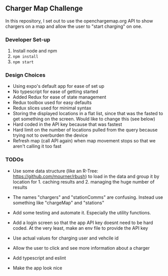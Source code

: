 ## Charger Map Challenge

In this repository, I set out to use the openchargemap.org API to show chargers on a map and allow the user to "start charging" on one.

### Developer Set-up

1. Install node and npm
1. `npm install`
1. `npm start`

### Design Choices

- Using expo's default app for ease of set up
- No typescript for ease of getting started
- Added Redux for ease of state management
- Redux toolbox used for easy defaults
- Redux slices used for minimal syntax
- Storing the displayed locations in a flat list, since that was the fasted to get something on the screen. Would like to change this (see below)
- Hard coded in the API key because that was fastest
- Hard limit on the number of locations pulled from the query because trying not to overburden the device
- Refresh map (call API again) when map movement stops so that we aren't calling it too fast

### TODOs

- Use some data structure (like an R-Tree: https://github.com/mourner/rbush) to load in the data and group it by location for 1. caching results and 2. managing the huge number of results

- The names "chargers" and "stationComms" are confusing. Instead use something like "chargeMap" and "stations"

- Add some testing and automate it. Especially the utility functions.

- Add a login screen so that the app API key doesnt need to be hard coded. At the very least, make an env file to provide the API key

- Use actual values for charging user and vehcile id

- Allow the user to click and see more information about a charger

- Add typescript and eslint

- Make the app look nice
